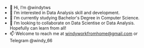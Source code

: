 - 👋 Hi, I’m @windytws
- 👀 I’m interested in Data Analysis skill and development.
- 🌱 I’m currently studying Bachelor's Degree in Computer Science. 
- 💞️ I’m looking to collaborate on Data Scientise or Data Analysis. Hopefully can learn from all!
- 📫 Welcome to reach me at windyworkfromhome@gmail.com or Telegram @windy_66

<!---
windytws/windytws is a ✨ special ✨ repository because its `README.md` (this file) appears on your GitHub profile.
You can click the Preview link to take a look at your changes.
--->
